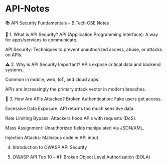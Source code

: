 # API-Notes
📚 API Security Fundamentals – B.Tech CSE Notes

🔐 1. What is API Security?
API (Application Programming Interface): A way for apps/services to communicate.

API Security: Techniques to prevent unauthorized access, abuse, or attacks on APIs.

⚠️ 2. Why is API Security Important?
APIs expose critical data and backend systems.

Common in mobile, web, IoT, and cloud apps.

APIs are increasingly the primary attack vector in modern breaches.

🧨 3. How Are APIs Attacked?
Broken Authentication: Fake users get access. 
    
Excessive Data Exposure: API returns too much sensitive data.
    
Rate Limiting Bypass: Attackers flood APIs with requests (DoS).

Mass Assignment: Unauthorized fields manipulated via JSON/XML.

Injection Attacks: Malicious code in API input.

4. Introduction to OWASP API Security

5. OWASP API Top 10 – #1: Broken Object Level Authorization (BOLA)

